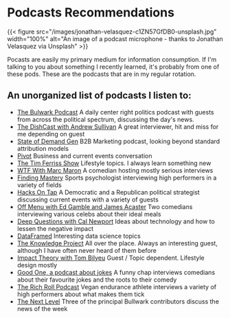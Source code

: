 # Podcasts Recommendations


{{< figure src="/images/jonathan-velasquez-c1ZN57GfDB0-unsplash.jpg" width="100%" alt="An image of a podcast microphone - thanks to Jonathan Velasquez via Unsplash" >}}

Pocasts are easily my primary medium for information consumption. If I'm talking to you about something I recently learned, it's probably from one of these pods.
These are the podcasts that are in my regular rotation.

## An unorganized list of podcasts I listen to:
* [The Bulwark Podcast](https://www.thebulwark.com/podcast/the-bulwark-podcast/)
A daily center right politics podcast with guests from across the political spectrum, discussing the day's news.
* [The DishCast with Andrew Sullivan](https://andrewsullivan.substack.com/podcast)
A great interviewer, hit and miss for me depending on guest
* [State of Demand Gen](https://www.refinelabs.com/podcast)
B2B Marketing podcast, looking beyond standard attribution models
* [Pivot](https://podcasts.voxmedia.com/show/pivot)
Business and current events conversation
* [The Tim Ferriss Show](https://tim.blog/podcast/)
Lifestyle topics. I always learn something new
* [WTF With Marc Maron](http://www.wtfpod.com/)
A comedian hosting mostly serious interviews
* [Finding Mastery](https://findingmastery.net/)
Sports psychologist interviewing high performers in a variety of fields
* [Hacks On Tap](https://www.hacksontap.com/)
A Democratic and a Republican political strategist discussing current events with a variety of guests
* [Off Menu with Ed Gamble and James Acaster](https://www.offmenupodcast.co.uk/)
Two comedians interviewing various celebs about their ideal meals
* [Deep Questions with Cal Newport](https://www.buzzsprout.com/1121972)
Ideas about technology and how to lessen the negative impact
* [DataFramed](https://dataframed.sounder.fm/)
Interesting data science topics
* [The Knowledge Project](https://fs.blog/knowledge-project-podcast/)
All over the place. Always an interesting guest, although I have often never heard of them before
* [Impact Theory with Tom Bilyeu](https://www.spreaker.com/show/impact-theory-with-tom-bilyeu)
Guest / Topic dependent. Lifestyle design mostly
* [Good One, a podcast about jokes](https://www.vulture.com/tags/good-one-podcast/)
A funny chap interviews comedians about their favourite jokes and the roots to their comedy
* [The Rich Roll Podcast](https://www.richroll.com/all-episodes/)
Vegan endurance athlete interviews a variety of high performers about what makes them tick
* [The Next Level](https://www.thebulwark.com/podcast/the-next-level-podcast/)
Three of the principal Bullwark contributors discuss the news of the week

